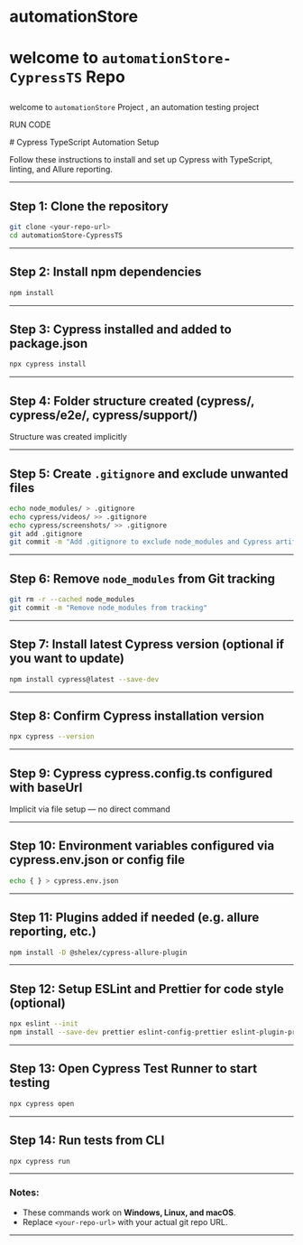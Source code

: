 # automationStore

# <p>welcome to <code>automationStore-CypressTS</code> Repo</p>

<p>welcome to <code>automationStore</code> Project , an automation testing project</p>
<p>RUN CODE</p>
# Cypress TypeScript Automation Setup

Follow these instructions to install and set up Cypress with TypeScript, linting, and Allure reporting.

---

## Step 1: Clone the repository

```bash
git clone <your-repo-url>
cd automationStore-CypressTS
```

---

## Step 2: Install npm dependencies

```bash
npm install
```

---

## Step 3: Cypress installed and added to package.json

```bash
npx cypress install
```

---

## Step 4: Folder structure created (cypress/, cypress/e2e/, cypress/support/)

Structure was created implicitly

---

## Step 5: Create `.gitignore` and exclude unwanted files

```bash
echo node_modules/ > .gitignore
echo cypress/videos/ >> .gitignore
echo cypress/screenshots/ >> .gitignore
git add .gitignore
git commit -m "Add .gitignore to exclude node_modules and Cypress artifacts"
```

---

## Step 6: Remove `node_modules` from Git tracking

```bash
git rm -r --cached node_modules
git commit -m "Remove node_modules from tracking"
```

---

## Step 7: Install latest Cypress version (optional if you want to update)

```bash
npm install cypress@latest --save-dev
```

---

## Step 8: Confirm Cypress installation version

```bash
npx cypress --version
```

---

## Step 9: Cypress cypress.config.ts configured with baseUrl

Implicit via file setup — no direct command

---

## Step 10: Environment variables configured via cypress.env.json or config file

```bash
echo { } > cypress.env.json
```

---

## Step 11: Plugins added if needed (e.g. allure reporting, etc.)

```bash
npm install -D @shelex/cypress-allure-plugin
```

---

## Step 12: Setup ESLint and Prettier for code style (optional)

```bash
npx eslint --init
npm install --save-dev prettier eslint-config-prettier eslint-plugin-prettier
```

---

## Step 13: Open Cypress Test Runner to start testing

```bash
npx cypress open
```

---

## Step 14: Run tests from CLI

```bash
npx cypress run
```

---

### Notes:

- These commands work on **Windows, Linux, and macOS**.
- Replace `<your-repo-url>` with your actual git repo URL.

---
